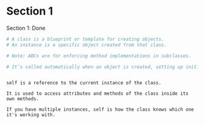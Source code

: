 # Section 1

Section 1: Done

```python
# A class is a blueprint or template for creating objects.
# An instance is a specific object created from that class.

# Note: ABCs are for enforcing method implementations in subclasses.
```

```python
# It’s called automatically when an object is created, setting up initial values.
```

``` Clarification of SELF:

self is a reference to the current instance of the class.

It is used to access attributes and methods of the class inside its own methods.

If you have multiple instances, self is how the class knows which one it's working with.

```


